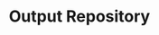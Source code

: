 ---
# metadata # 
title: Output Repository
description: Learn about the concept of an output repo in Pachyderm.
date: 
# taxonomy #
tags: ["concepts", "pachctl", "data-operations", "pipelines"]
series: ["glossary"]
seriesPart:
--- 